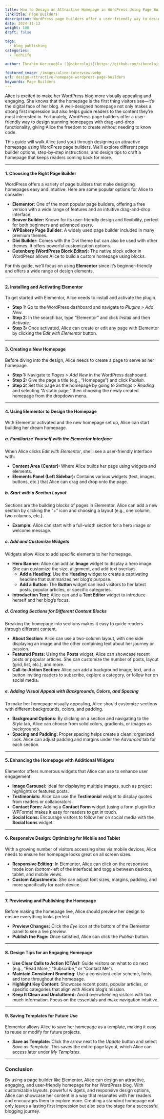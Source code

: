 ```yaml
---
title: How to Design an Attractive Homepage in WordPress Using Page Builders
linkTitle: Page Builders
description: WordPress page builders offer a user-friendly way to design stunning homepages with drag-and-drop functionality, giving Alice the freedom to create without needing to know code.
date: 2024-11-13
weight: 100
draft: false

tags:
  - blog publishing
categories:
  - TechLife

author: İbrahim Korucuoğlu ([@siberoloji](https://github.com/siberoloji))

featured_image: /images/alice-interview.webp
url: design-attractive-homepage-wordpress-page-builders
keywords: Page Builders
---
```

Alice is excited to make her WordPress blog more visually appealing and engaging. She knows that the homepage is the first thing visitors see—it’s the digital face of her blog. A well-designed homepage not only makes a strong first impression but also helps guide readers to the content they’re most interested in. Fortunately, WordPress page builders offer a user-friendly way to design stunning homepages with drag-and-drop functionality, giving Alice the freedom to create without needing to know code.

This guide will walk Alice (and you) through designing an attractive homepage using WordPress page builders. We’ll explore different page builder options, step-by-step instructions, and design tips to craft a homepage that keeps readers coming back for more.

---

#### **1. Choosing the Right Page Builder**

WordPress offers a variety of page builders that make designing homepages easy and intuitive. Here are some popular options for Alice to consider:

- **Elementor:** One of the most popular page builders, offering a free version with a wide range of features and an intuitive drag-and-drop interface.
- **Beaver Builder:** Known for its user-friendly design and flexibility, perfect for both beginners and advanced users.
- **WPBakery Page Builder:** A widely used page builder included in many premium themes.
- **Divi Builder:** Comes with the Divi theme but can also be used with other themes. It offers powerful customization options.
- **Gutenberg (WordPress Block Editor):** The native block editor in WordPress allows Alice to build a custom homepage using blocks.

For this guide, we’ll focus on using **Elementor** since it’s beginner-friendly and offers a wide range of design elements.

---

#### **2. Installing and Activating Elementor**

To get started with Elementor, Alice needs to install and activate the plugin.

- **Step 1:** Go to the WordPress dashboard and navigate to *Plugins > Add New*.
- **Step 2:** In the search bar, type “Elementor” and click *Install* and then *Activate*.
- **Step 3:** Once activated, Alice can create or edit any page with Elementor by clicking the *Edit with Elementor* button.

---

#### **3. Creating a New Homepage**

Before diving into the design, Alice needs to create a page to serve as her homepage.

- **Step 1:** Navigate to *Pages > Add New* in the WordPress dashboard.
- **Step 2:** Give the page a title (e.g., “Homepage”) and click *Publish*.
- **Step 3:** Set this page as the homepage by going to *Settings > Reading* and selecting “A static page,” then choosing the newly created homepage from the dropdown menu.

---

#### **4. Using Elementor to Design the Homepage**

With Elementor activated and the new homepage set up, Alice can start building her dream homepage.

##### **a. Familiarize Yourself with the Elementor Interface**

When Alice clicks *Edit with Elementor*, she’ll see a user-friendly interface with:

- **Content Area (Center):** Where Alice builds her page using widgets and elements.
- **Elements Panel (Left Sidebar):** Contains various widgets (text, images, buttons, etc.) that Alice can drag and drop onto the page.

##### **b. Start with a Section Layout**

Sections are the building blocks of pages in Elementor. Alice can add a new section by clicking the “+” icon and choosing a layout (e.g., one column, two columns, etc.).

- **Example:** Alice can start with a full-width section for a hero image or welcome message.

##### **c. Add and Customize Widgets**

Widgets allow Alice to add specific elements to her homepage.

- **Hero Banner:** Alice can add an **Image** widget to display a hero image. She can customize the size, alignment, and add text overlays.
  - **Add a Heading:** Use the **Heading** widget to create a captivating headline that summarizes her blog’s purpose.
  - **Add a Button:** The **Button** widget can lead visitors to her latest posts, popular articles, or specific categories.
- **Introduction Text:** Alice can add a **Text Editor** widget to introduce herself and her blog’s focus.

##### **d. Creating Sections for Different Content Blocks**

Breaking the homepage into sections makes it easy to guide readers through different content.

- **About Section:** Alice can use a two-column layout, with one side displaying an image and the other containing text about her journey or passion.
- **Featured Posts:** Using the **Posts** widget, Alice can showcase recent posts or popular articles. She can customize the number of posts, layout (grid, list, etc.), and more.
- **Call-to-Action Section:** Alice can add a background image, text, and a button inviting readers to subscribe, explore a category, or follow her on social media.

##### **e. Adding Visual Appeal with Backgrounds, Colors, and Spacing**

To make her homepage visually appealing, Alice should customize sections with different backgrounds, colors, and padding.

- **Background Options:** By clicking on a section and navigating to the *Style* tab, Alice can choose from solid colors, gradients, or images as backgrounds.
- **Spacing and Padding:** Proper spacing helps create a clean, organized look. Alice can adjust padding and margins under the *Advanced* tab for each section.

---

#### **5. Enhancing the Homepage with Additional Widgets**

Elementor offers numerous widgets that Alice can use to enhance user engagement:

- **Image Carousel:** Ideal for displaying multiple images, such as project highlights or featured posts.
- **Testimonials:** Alice can use the **Testimonial** widget to display quotes from readers or collaborators.
- **Contact Form:** Adding a **Contact Form** widget (using a form plugin like WPForms) makes it easy for readers to get in touch.
- **Social Icons:** Encourage visitors to follow her on social media with the **Social Icons** widget.

---

#### **6. Responsive Design: Optimizing for Mobile and Tablet**

With a growing number of visitors accessing sites via mobile devices, Alice needs to ensure her homepage looks great on all screen sizes.

- **Responsive Editing:** In Elementor, Alice can click on the responsive mode icon (bottom-left of the interface) and toggle between desktop, tablet, and mobile views.
- **Custom Adjustments:** She can adjust font sizes, margins, padding, and more specifically for each device.

---

#### **7. Previewing and Publishing the Homepage**

Before making the homepage live, Alice should preview her design to ensure everything looks perfect.

- **Preview Changes:** Click the *Eye* icon at the bottom of the Elementor panel to see a live preview.
- **Publish the Page:** Once satisfied, Alice can click the *Publish* button.

---

#### **8. Design Tips for an Engaging Homepage**

- **Use Clear Calls to Action (CTAs):** Guide visitors on what to do next (e.g., “Read More,” “Subscribe,” or “Contact Me”).
- **Maintain Consistent Branding:** Use a consistent color scheme, fonts, and tone throughout the homepage.
- **Highlight Key Content:** Showcase recent posts, popular articles, or specific categories that align with Alice’s blog’s mission.
- **Keep It Clean and Uncluttered:** Avoid overwhelming visitors with too much information. Focus on the essentials and make navigation intuitive.

---

#### **9. Saving Templates for Future Use**

Elementor allows Alice to save her homepage as a template, making it easy to reuse or modify for future projects.

- **Save as Template:** Click the arrow next to the *Update* button and select *Save as Template*. This saves the entire page layout, which Alice can access later under *My Templates*.

---

### **Conclusion**

By using a page builder like Elementor, Alice can design an attractive, engaging, and user-friendly homepage for her WordPress blog. With customizable layouts, powerful widgets, and responsive design options, Alice can showcase her content in a way that resonates with her readers and encourages them to explore more. Creating a standout homepage not only leaves a lasting first impression but also sets the stage for a successful blogging journey.
